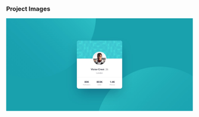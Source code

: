 ### Project Images

![](https://github.com/halildemr/frontendmentor.io/blob/main/newbie/profile-card-component/design/desktop-design.jpg)
